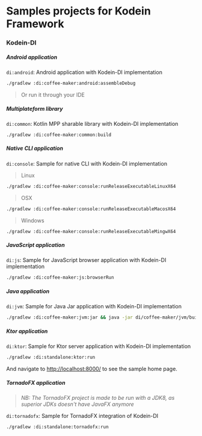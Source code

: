# Samples projects for Kodein Framework

### **Kodein-DI**

##### Android application

`di:android`: Android application with Kodein-DI implementation 
    
```bash
./gradlew :di:coffee-maker:android:assembleDebug
``` 
> Or run it through your IDE

##### Multiplateform library

`di:common`: Kotlin MPP sharable library with Kodein-DI implementation 

```bash
./gradlew :di:coffee-maker:common:build
```
    
##### Native CLI application 

`di:console`: Sample for native CLI with Kodein-DI implementation 

> Linux
```bash
./gradlew :di:coffee-maker:console:runReleaseExecutableLinuxX64
```
> OSX
```bash
./gradlew :di:coffee-maker:console:runReleaseExecutableMacosX64
```
> Windows
```bash
./gradlew :di:coffee-maker:console:runReleaseExecutableMingwX64
```
  
##### JavaScript application

`di:js`: Sample for JavaScript browser application with Kodein-DI implementation 

```bash
./gradlew :di:coffee-maker:js:browserRun
```
  
##### Java application

`di:jvm`: Sample for Java Jar application with Kodein-DI implementation 

```bash
./gradlew :di:coffee-maker:jvm:jar && java -jar di/coffee-maker/jvm/build/libs/jvm.jar
```

##### Ktor application

`di:ktor`: Sample for Ktor server application with Kodein-DI implementation 

```bash
./gradlew :di:standalone:ktor:run 
```
And navigate to [http://localhost:8000/](http://localhost:8000/) to see the sample home page.

##### TornadoFX application

> _NB: The TornadoFX project is made to be run with a JDK8, as superior JDKs doesn't have JavaFX anymore_ 

`di:tornadofx`: Sample for TornadoFX integration of Kodein-DI 

```bash
./gradlew :di:standalone:tornadofx:run
```